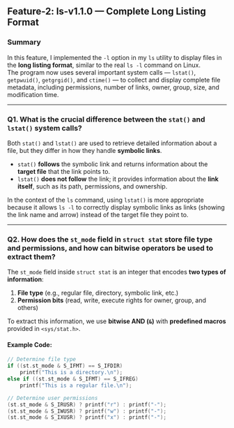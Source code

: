 ## Feature-2: ls-v1.1.0 — Complete Long Listing Format

### Summary
In this feature, I implemented the `-l` option in my `ls` utility to display files in the **long listing format**, similar to the real `ls -l` command on Linux.  
The program now uses several important system calls — `lstat()`, `getpwuid()`, `getgrgid()`, and `ctime()` — to collect and display complete file metadata, including permissions, number of links, owner, group, size, and modification time.

---

### Q1. What is the crucial difference between the `stat()` and `lstat()` system calls?  
Both `stat()` and `lstat()` are used to retrieve detailed information about a file, but they differ in how they handle **symbolic links**.

- `stat()` **follows** the symbolic link and returns information about the **target file** that the link points to.  
- `lstat()` **does not follow** the link; it provides information about the **link itself**, such as its path, permissions, and ownership.

In the context of the `ls` command, using `lstat()` is more appropriate because it allows `ls -l` to correctly display symbolic links as links (showing the link name and arrow) instead of the target file they point to.

---

### Q2. How does the `st_mode` field in `struct stat` store file type and permissions, and how can bitwise operators be used to extract them?  
The `st_mode` field inside `struct stat` is an integer that encodes **two types of information**:
1. **File type** (e.g., regular file, directory, symbolic link, etc.)
2. **Permission bits** (read, write, execute rights for owner, group, and others)

To extract this information, we use **bitwise AND (`&`)** with **predefined macros** provided in `<sys/stat.h>`.

#### Example Code:
```c
// Determine file type
if ((st.st_mode & S_IFMT) == S_IFDIR)
    printf("This is a directory.\n");
else if ((st.st_mode & S_IFMT) == S_IFREG)
    printf("This is a regular file.\n");

// Determine user permissions
(st.st_mode & S_IRUSR) ? printf("r") : printf("-");
(st.st_mode & S_IWUSR) ? printf("w") : printf("-");
(st.st_mode & S_IXUSR) ? printf("x") : printf("-");
